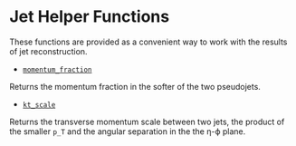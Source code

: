 # Jet Helper Functions

These functions are provided as a convenient way to work with the results of jet
reconstruction.

- [`momentum_fraction`](@ref)

Returns the momentum fraction in the softer of the two pseudojets.

- [`kt_scale`](@ref)

Returns the transverse momentum scale between two jets, the product of the
smaller ``p_T`` and the angular separation in the the η-ϕ plane.
